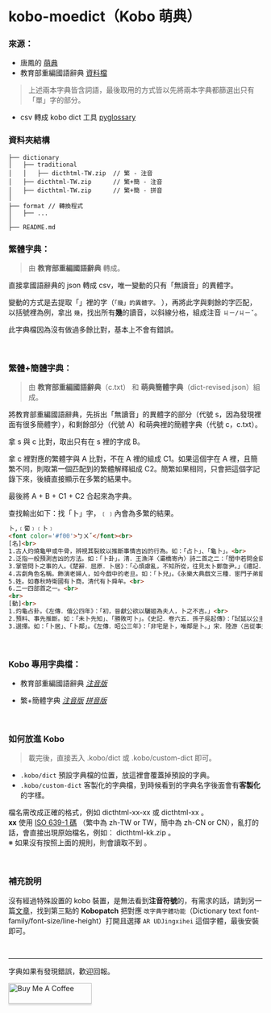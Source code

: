# kobo-moedict（Kobo 萌典）


### 來源：
* 唐鳳的 [萌典](https://github.com/g0v/moedict-webkit)
* 教育部重編國語辭典 [資料檔](https://github.com/g0v/moedict-data)

> 上述兩本字典皆含詞語，最後取用的方式皆以先將兩本字典都篩選出只有「單」字的部分。

* csv 轉成 kobo dict 工具 [pyglossary](https://github.com/ilius/pyglossary)  


### 資料夾結構
```
├── dictionary
│   ├── traditional
│   │   ├── dicthtml-TW.zip  // 繁 - 注音
│   ├── dicthtml-TW.zip      // 繁+簡 - 注音
│   ├── dicthtml-TW.zip      // 繁+簡 - 拼音
│
├── format // 轉換程式
│   ├── ...
│ 
├── README.md
```


### 繁體字典：
> 由 **教育部重編國語辭典** 轉成。

直接拿國語辭典的 json 轉成 csv，唯一變動的只有「無讀音」的異體字。

變動的方式是去提取「」裡的字（`「幾」的異體字。` ），再將此字與剩餘的字匹配，以括號裡為例，拿出 `幾`，找出所有**幾**的讀音，以斜線分格，組成注音 `ㄐㄧ/ㄐㄧˇ`。

此字典檔因為沒有做過多餘比對，基本上不會有錯誤。

<br>

### 繁體+簡體字典：
> 由 **教育部重編國語辭典**（c.txt） 和 **萌典簡體字典**（dict-revised.json）組成。 

將教育部重編國語辭典，先拆出「無讀音」的異體字的部分（代號 s，因為發現裡面有很多簡體字），和剩餘部分（代號 A）和萌典裡的簡體字典（代號 c，c.txt）。

拿 s 與 c 比對，取出只有在 s 裡的字成 B。

拿 c 裡對應的繁體字與 A 比對，不在 A 裡的組成 C1。如果這個字在 A 裡，且簡繁不同，則取第一個匹配到的繁體解釋組成 C2。簡繁如果相同，只會把這個字記錄下來，後續直接顯示在多繁的結果中。

最後將 A + B + C1 + C2 合起來為字典。

查找輸出如下：找「卜」字，﹝﹞內會為多繁的結果。
```html
卜,﹝蔔﹞﹝卜﹞
<font color='#f00'>ㄅㄨˇ</font><br>
[名]<br>
1.古人灼燒龜甲或牛骨，辨視其裂紋以推斷事情吉凶的行為。如：「占卜」、「龜卜」。<br>
2.泛指一般預測吉凶的方法。如：「卜卦」。清．王漁洋〈灞橋寄內〉詩二首之二：「閨中若問金錢卜，秋雨秋風過灞橋。」<br>
3.掌管問卜之事的人。《楚辭．屈原．卜居》：「心煩慮亂，不知所從，往見太卜鄭詹尹。」《禮記．王制》：「凡執技以事上者，祝史射御醫卜及百工。」<br>
4.古劇角色名稱。飾演老婦人，如今戲中的老旦。如：「卜兒」。《永樂大典戲文三種．宦門子弟錯立身．第五出》：「（末卜商量介）萬事不由人計較，一生都是命安排。」<br>
5.姓。如春秋時衛國有卜商，清代有卜舜牟。<br>
6.二一四部首之一。<br>
<br>
[動]<br>
1.灼龜占卦。《左傳．僖公四年》：「初，晉獻公欲以驪姬為夫人，卜之不吉。」<br>
2.預料、事先推斷。如：「未卜先知」、「勝敗可卜」。《史記．卷六五．孫子吳起傳》：「試延以公主，起有留心則必受之，無留心則必辭矣。以此卜之。」<br>
3.選擇。如：「卜居」、「卜鄰」。《左傳．昭公三年》：「非宅是卜，唯鄰是卜。」宋．陸游〈呂從事夫人方氏墓誌銘〉：「以潦水齧墓趾，改卜於舊墓少東二百步。」

```
<br>

### Kobo 專用字典檔：

* 教育部重編國語辭典 [*注音版*](https://github.com/hsuan9522/kobo-moedict/blob/master/dictionary/tranditional/dicthtml-TW.zip)

* 繁+簡體字典 [*注音版*](https://raw.githubusercontent.com/hsuan9522/kobo-moedict/master/dictionary/dicthtml-TW.zip) [*拼音版*](https://raw.githubusercontent.com/hsuan9522/kobo-moedict/master/dictionary/dicthtml-CN.zip)

<br>

### 如何放進 Kobo

> 載完後，直接丟入 .kobo/dict 或 .kobo/custom-dict 即可。

* `.kobo/dict` 預設字典檔的位置，放這裡會覆蓋掉預設的字典。
* `.kobo/custom-dict` 客製化的字典檔，到時候看到的字典名字後面會有**客製化**的字樣。

檔名需改成正確的格式，例如 dicthtml-xx-xx 或 dicthtml-xx 。  
**xx** 使用 [ISO 639-1 碼](https://zh.wikipedia.org/zh-tw/ISO_639-1) （繁中為 zh-TW or TW，簡中為 zh-CN or CN），亂打的話，會直接出現原始檔名，例如： dicthtml-kk.zip 。  
※ 如果沒有按照上面的規則，則會讀取不到 。

<br>

### 補充說明
沒有經過特殊設置的 kobo 裝置，是無法看到**注音符號**的，有需求的話，請到另一篇[文章](https://medium.com/@hsuan9522/kobo-reader-plugin-300eda218441)，找到第三點的 **Kobopatch** 把對應 `改字典字體功能`（Dictionary text font-family/font-size/line-height）打開且選擇 `AR UDJingxihei` 這個字體，最後安裝即可。

<br>

---

字典如果有發現錯誤，歡迎回報。

<a href="https://www.buymeacoffee.com/hsuan" target="_blank"><img src="https://cdn.buymeacoffee.com/buttons/v2/default-yellow.png" alt="Buy Me A Coffee" style="height: 41px !important;width: 165px !important;box-shadow: 0px 3px 2px 0px rgba(190, 190, 190, 0.5) !important;-webkit-box-shadow: 0px 3px 2px 0px rgba(190, 190, 190, 0.5) !important;" ></a>

